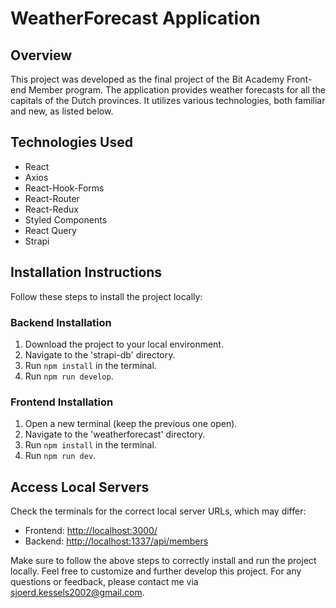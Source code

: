 # WeatherForecast Application

## Overview
This project was developed as the final project of the Bit Academy Front-end Member program. The application provides weather forecasts for all the capitals of the Dutch provinces. It utilizes various technologies, both familiar and new, as listed below.

## Technologies Used
- React
- Axios
- React-Hook-Forms
- React-Router
- React-Redux
- Styled Components
- React Query
- Strapi

## Installation Instructions
Follow these steps to install the project locally:

### Backend Installation
1. Download the project to your local environment.
2. Navigate to the 'strapi-db' directory.
3. Run `npm install` in the terminal.
4. Run `npm run develop`.

### Frontend Installation
1. Open a new terminal (keep the previous one open).
2. Navigate to the 'weatherforecast' directory.
3. Run `npm install` in the terminal.
4. Run `npm run dev`.

## Access Local Servers
Check the terminals for the correct local server URLs, which may differ:

- Frontend: [http://localhost:3000/](http://localhost:3000/)
- Backend: [http://localhost:1337/api/members](http://localhost:1337/api/members)

Make sure to follow the above steps to correctly install and run the project locally. Feel free to customize and further develop this project. For any questions or feedback, please contact me via [sjoerd.kessels2002@gmail.com](sjoerd.kessels2002@gmail.com).
